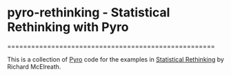 # pyro-rethinking - Statistical Rethinking with Pyro
====================================================

This is a collection of [Pyro](http://pyro.ai/) code for the examples
in [Statistical Rethinking](https://xcelab.net/rm/statistical-rethinking/) by
Richard McElreath.
